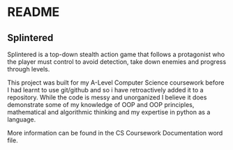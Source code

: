 # README
## Splintered
Splintered is a top-down stealth action game that follows a protagonist who the player must control to avoid detection, take down enemies and progress through levels.

This project was built for my A-Level Computer Science coursework before I had learnt to use git/github and so i have retroactively added it to a repository. 
While the code is messy and unorganized I believe it does demonstrate some of my knowledge of OOP and OOP principles, mathematical and algorithmic thinking and my expertise in python as a language.

More information can be found in the CS Coursework Documentation word file.